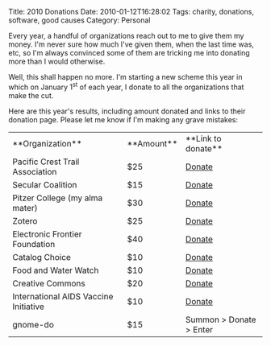 Title: 2010 Donations
Date: 2010-01-12T16:28:02
Tags: charity, donations, software, good causes
Category: Personal

Every year, a handful of organizations reach out to me to give them my money. I'm never sure how much I've given them, when the last time was, etc, so I'm always convinced some of them are tricking me into donating more than I would otherwise.

Well, this shall happen no more. I'm starting a new scheme this year in which on January 1<sup>st</sup> of each year, I donate to all the organizations that make the cut. 

Here are this year's results, including amount donated and links to their donation page. Please let me know if I'm making any grave mistakes:
<table>
<tr><td>**Organization**</td><td>**Amount**</td><td>**Link to donate**</td></tr>
<tr><td>Pacific Crest Trail Association</td><td>$25</td><td><a href="https://www.pcta.org/help/donate_form.asp">Donate</a></td></tr>
<tr><td>Secular Coalition</td><td>$15 </td><td> <a href="http://donate.secular.org/index.html">Donate</a></td></tr>
<tr><td>Pitzer College (my alma mater)        </td><td> $30 </td><td> <a href="https://mypz.pitzer.edu/NetCommunity/SSLPage.aspx?pid=184">Donate</a></td></tr>
<tr><td>Zotero                                </td><td> $25 </td><td> <a href="http://chnm.gmu.edu/donate/">Donate</a></td></tr>
<tr><td>Electronic Frontier Foundation        </td><td> $40 </td><td> <a href="http://www.eff.org/support">Donate</a></td></tr>
<tr><td>Catalog Choice                        </td><td> $10 </td><td> <a href="http://www.catalogchoice.org/donate">Donate</a></td></tr>
<tr><td>Food and Water Watch                  </td><td> $10 </td><td> <a href="https://salsa.democracyinaction.org/o/1185/t/3287/shop/custom.jsp?donate_page_KEY=3545">Donate</a></td></tr>
<tr><td>Creative Commons                      </td><td> $20 </td><td> <a href="https://support.creativecommons.org/donate">Donate</a></td></tr>
<tr><td>International AIDS Vaccine Initiative </td><td> $10</td><td> <a href="http://www.iavi.org/how-to-help/donate/Pages/default.aspx">Donate</a></td></tr>
<tr><td>gnome-do                              </td><td> $15 </td><td> Summon > Donate > Enter</td></tr></table>
